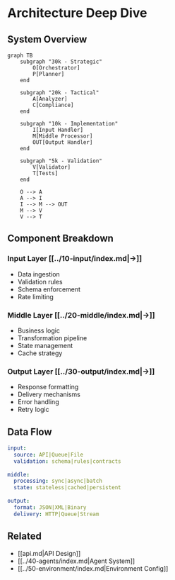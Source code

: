 # Architecture Deep Dive

## System Overview
```mermaid
graph TB
    subgraph "30k - Strategic"
        O[Orchestrator]
        P[Planner]
    end
    
    subgraph "20k - Tactical"
        A[Analyzer]
        C[Compliance]
    end
    
    subgraph "10k - Implementation"
        I[Input Handler]
        M[Middle Processor]
        OUT[Output Handler]
    end
    
    subgraph "5k - Validation"
        V[Validator]
        T[Tests]
    end
    
    O --> A
    A --> I
    I --> M --> OUT
    M --> V
    V --> T
```

## Component Breakdown

### Input Layer [[../10-input/index.md|→]]
- Data ingestion
- Validation rules
- Schema enforcement
- Rate limiting

### Middle Layer [[../20-middle/index.md|→]]
- Business logic
- Transformation pipeline
- State management
- Cache strategy

### Output Layer [[../30-output/index.md|→]]
- Response formatting
- Delivery mechanisms
- Error handling
- Retry logic

## Data Flow
```yaml
input:
  source: API|Queue|File
  validation: schema|rules|contracts
  
middle:
  processing: sync|async|batch
  state: stateless|cached|persistent
  
output:
  format: JSON|XML|Binary
  delivery: HTTP|Queue|Stream
```

## Related
- [[api.md|API Design]]
- [[../40-agents/index.md|Agent System]]
- [[../50-environment/index.md|Environment Config]]
